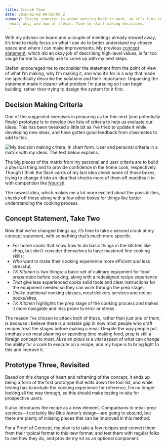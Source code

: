 ```yaml
---
title: Crunch Time
date: 2016-02-08 00:00:00 Z
summary: Spring semester is about getting back to work, so it’s time to focus on the
  what, why, and how of thesis. Time to start making decisions.
---
```


With my advisor on board and a couple of meetings already stowed away, it’s time to really focus on what I can do to better understand my chosen space and where I can make improvements. My previous [concept statement][], which did an okay job of describing high-level values, is far too vauge for me to actually use to come up with my next steps.

[concept statement]: http://nicbarajas.github.io/sva-ixd-thesis/2016/02/01/procrastination-advising-thesis-ideas/#concept-statement

Stefani encouraged me to reconsider the statement from the point of view of what I’m making, why I’m making it, and who it’s for in a way that made me specifically describe the solutions and their importance. Unpacking the statement made it clearer what problem I’m pursuing so I can begin building, rather than trying to design the system for it first.

## Decision Making Criteria

One of the suggested exercises in preparing us for this next (and potentially finaly) prototype is to develop two lists of criteria to help us evaluate our ideas. This has been tweaked a little bit as I’ve tried to update it while developing new ideas, and have gotten good feedback from classmates to add to this.

![My decision making critera, in chart form. User and personal criteria in a matrix with my ideas. The text below explains.](/sva-ixd-thesis/assets/decision-criteria-v1.jpg)

The big pieces of the matrix from my personal and user criteria are to build a physical thing and to provide confidence in the home cook, respectively. Though I think the flash cards of my last idea check some of those boxes, trying to change it into an idea that checks more of them off muddles it in with competition like [Nourish][].

[Nourish]: http://nourish.cooksmarts.com/join/

The newest idea, which makes me a lot more excited about the possibilities, checks off those along with a few other boxes for things like better understanding the cooking process.

## Concept Statement, Take Two

Now that we’ve changed things up, it’s time to take a second crack at my concept statement, with something that’s much more specific.

- *For* home cooks that know how to do basic things in the kitchen like chop, but don’t consider themselves to have mastered fine cooking skills;
- *Who* want to make their cooking experience more efficient and less stressful;
- *TK Kitchen* is two things: a basic set of culinary equipment for food preparation before cooking, along with a redesigned recipe experience
- *That* give less experienced cooks solid tools and clear instructions for the equipment needed so they can work through the prep stage.
- *Unlike* traditional cooking classes, meal delivery services and recipe books/sites,
- *TK Kitchen* highlights the prep stage of the cooking process and makes it more navigable and less prone to error or stress.

The reason I’ve chosen to attack both of these, rather than just one of them, is because I believe there is a notable gap in how most people who craft recipes treat the stages before making a meal. Despite the way people put emphasis on meal planning or spending time making food, prep is still a foreign concept to most. *Mise en place* is a vital aspect of what can change the ability for a cook to execute on a recipe, and my hope is to bring light to this and improve it.

## Prototype Three, Revisited

Based on this change of heart and reframing of the concept, it ends up being a form of the first prototype that edits down the tool list, and while testing has to include the cooking experience for reference, I’m no longer looking all the way through, so this should make testing in-situ for prospective users.

It also introduces the recipe as a new element. Comparisons to meal-prep services—I certainly like Blue Apron’s design—are going to abound, but there are plenty of missing pieces that can be improved in this method.

For a Proof of Concept, my plan is to take a few recipes and convert them from their typical format to this new format, and test them with regular folks to see how they do, and provide my kit as an optional component.
